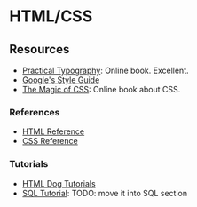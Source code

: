 HTML/CSS
========

Resources
---------

 - [Practical Typography](http://practicaltypography.com/):
   Online book.  Excellent.
 - [Google's Style Guide](https://google.github.io/styleguide/htmlcssguide.xml)
 - [The Magic of CSS](http://magicofcss.com/):
   Online book about CSS.


### References

 - [HTML Reference](http://htmlreference.io/)
 - [CSS Reference](http://cssreference.io/)


### Tutorials

 - [HTML Dog Tutorials](http://htmldog.com/guides/)
 - [SQL Tutorial](http://sqlzoo.net/):
   TODO: move it into SQL section
